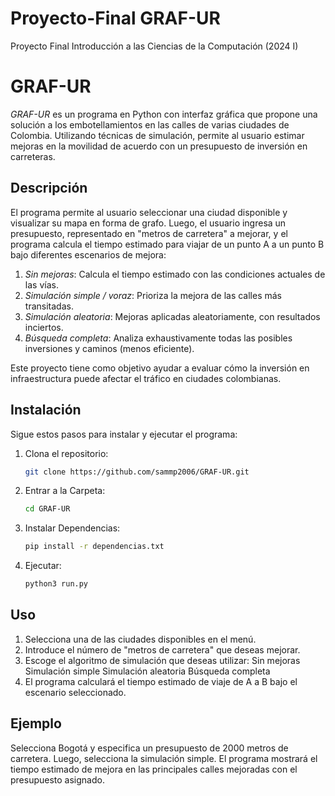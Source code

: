 # Proyecto-Final GRAF-UR
Proyecto Final Introducción a las Ciencias de la Computación (2024 I)

# GRAF-UR

*GRAF-UR* es un programa en Python con interfaz gráfica que propone una solución a los embotellamientos en las calles de varias ciudades de Colombia. Utilizando técnicas de simulación, permite al usuario estimar mejoras en la movilidad de acuerdo con un presupuesto de inversión en carreteras.

## Descripción

El programa permite al usuario seleccionar una ciudad disponible y visualizar su mapa en forma de grafo. Luego, el usuario ingresa un presupuesto, representado en "metros de carretera" a mejorar, y el programa calcula el tiempo estimado para viajar de un punto A a un punto B bajo diferentes escenarios de mejora:

1. *Sin mejoras*: Calcula el tiempo estimado con las condiciones actuales de las vías.
2. *Simulación simple / voraz*: Prioriza la mejora de las calles más transitadas.
3. *Simulación aleatoria*: Mejoras aplicadas aleatoriamente, con resultados inciertos.
4. *Búsqueda completa*: Analiza exhaustivamente todas las posibles inversiones y caminos (menos eficiente).

Este proyecto tiene como objetivo ayudar a evaluar cómo la inversión en infraestructura puede afectar el tráfico en ciudades colombianas.

## Instalación

Sigue estos pasos para instalar y ejecutar el programa:

1. Clona el repositorio:
   ```bash
   git clone https://github.com/sammp2006/GRAF-UR.git
   
2. Entrar a la Carpeta:
   ```bash
   cd GRAF-UR
   
3. Instalar Dependencias:
   ```bash
   pip install -r dependencias.txt

4. Ejecutar:
   ```bash
   python3 run.py

## Uso
1.   Selecciona una de las ciudades disponibles en el menú.
2.   Introduce el número de "metros de carretera" que deseas mejorar.
3.   Escoge el algoritmo de simulación que deseas utilizar:
       Sin mejoras
    Simulación simple
    Simulación aleatoria
    Búsqueda completa
4.  El programa calculará el tiempo estimado de viaje de A a B bajo el escenario seleccionado.
## Ejemplo
Selecciona Bogotá y especifica un presupuesto de 2000 metros de carretera. Luego, selecciona la simulación simple. El programa mostrará el tiempo estimado de mejora en las principales calles mejoradas con el presupuesto asignado.
